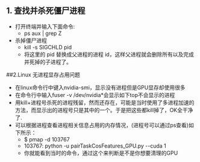 ## 1. 查找并杀死僵尸进程
- 打开终端并输入下面命令:
	* ps aux | grep Z
- 杀掉僵尸进程
	* kill -s SIGCHLD pid
	* 将这里的 pid 替换成父进程的进程 id，这样父进程就会删除所有以及完成并死掉的子进程了。

##2.Linux 无进程显存占用问题
- 在linux命令行中键入nvidia-smi，显示没有进程但是GPU显存却使用很多
- 在命令行中输入fuser -v /dev/nvidia*会显示如下top不会显示的进程
- 用kill+进程号杀死的进程残留，然而还存在，可能是当时使用了多进程加速的方法，而显示出的进程号只是其中的一个。于是把这些都kill掉了，OK全干净了.
- 可以根据进程查看进程相关信息占用的内存情况，(进程号可以通过ps查看)如下所示：
	* $ pmap -d 103767
	* 103767:   python -u pairTaskCosFeatures_GPU.py --cuda 1
	* 你就能看到当时的命令，通过这个来判断是不是你想要清理的GPU
     
